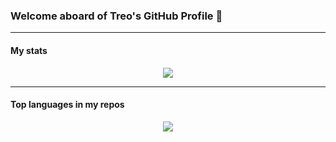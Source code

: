### Welcome aboard of Treo's GitHub Profile 👋

---
<h4 aligne="center">My stats</h4>
<p align="center">
  <img src="https://github-readme-stats.vercel.app/api?username=treoa&count_private=true&show_icons=true&theme=buefy&custom_title=💻+Treo's+magic+on+GitHub">
</p>

---
#### Top languages in my repos

<p align="center">
  <img src="https://github-readme-stats.vercel.app/api/top-langs/?username=treoa&layout=compact&count_private=true&custom_title=💻+Treo's+top+languages+on+GitHub">
</p>

<!--
- 🔭 I’m currently working on ...
- 🌱 I’m currently learning ...
- 👯 I’m looking to collaborate on ...
- 🤔 I’m looking for help with ...
- 💬 Ask me about ...
- 📫 How to reach me: ...
- 😄 Pronouns: ...
- ⚡ Fun fact: ...
-->
